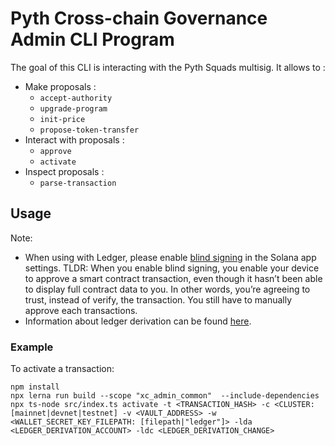 # Pyth Cross-chain Governance Admin CLI Program

The goal of this CLI is interacting with the Pyth Squads multisig.
It allows to :

- Make proposals :
  - `accept-authority`
  - `upgrade-program`
  - `init-price`
  - `propose-token-transfer`
- Interact with proposals :
  - `approve`
  - `activate`
- Inspect proposals :
  - `parse-transaction`

## Usage

Note:

- When using with Ledger, please enable [blind signing](https://www.ledger.com/academy/enable-blind-signing-why-when-and-how-to-stay-safe) in the Solana app settings. TLDR: When you enable blind signing, you enable your device to approve a smart contract transaction, even though it hasn’t been able to display full contract data to you. In other words, you’re agreeing to trust, instead of verify, the transaction. You still have to manually approve each transactions.
- Information about ledger derivation can be found [here](https://github.com/LedgerHQ/ledger-live-common/blob/master/docs/derivation.md).

### Example

To activate a transaction:

```
npm install
npx lerna run build --scope "xc_admin_common"  --include-dependencies
npx ts-node src/index.ts activate -t <TRANSACTION_HASH> -c <CLUSTER: [mainnet|devnet|testnet] -v <VAULT_ADDRESS> -w <WALLET_SECRET_KEY_FILEPATH: [filepath|"ledger"]> -lda <LEDGER_DERIVATION_ACCOUNT> -ldc <LEDGER_DERIVATION_CHANGE>

```

